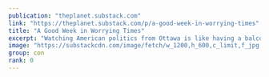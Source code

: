 ```yaml
---
publication: "theplanet.substack.com"
link: "https://theplanet.substack.com/p/a-good-week-in-worrying-times"
title: "A Good Week in Worrying Times"
excerpt: "Watching American politics from Ottawa is like having a balcony seat in a theater. Looking down at a stage below us to the south feels like watching a classic drama where good and evil challenge each "
image: "https://substackcdn.com/image/fetch/w_1200,h_600,c_limit,f_jpg,q_auto:good,fl_progressive:steep/https%3A%2F%2Fbucketeer-e05bbc84-baa3-437e-9518-adb32be77984.s3.amazonaws.com%2Fpublic%2Fimages%2F7af47ccf-6a67-4f0b-b726-e8c89d356545_1080x608.jpeg"
group: con
rank: 0
---
```

